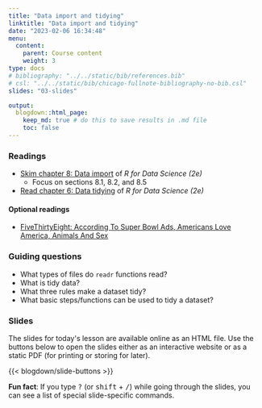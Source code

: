 ```yaml
---
title: "Data import and tidying"
linktitle: "Data import and tidying"
date: "2023-02-06 16:34:48"
menu:
  content:
    parent: Course content
    weight: 3
type: docs
# bibliography: "../../static/bib/references.bib"
# csl: "../../static/bib/chicago-fullnote-bibliography-no-bib.csl"
slides: "03-slides"

output:
  blogdown::html_page:
    keep_md: true # do this to save results in .md file
    toc: false
---
```


### Readings

- <i class="fas fa-book"></i> [Skim chapter 8: Data import](https://r4ds.hadley.nz/data-import.html) of *R for Data Science (2e)*
  - Focus on sections 8.1, 8.2, and 8.5
- <i class="fas fa-book"></i> [Read chapter 6: Data tidying](https://r4ds.hadley.nz/data-tidy.html) of *R for Data Science (2e)*


#### Optional readings
- <i class="fas fa-external-link-square-alt"></i> [FiveThirtyEight: According To Super Bowl Ads, Americans Love America, Animals And Sex](https://projects.fivethirtyeight.com/super-bowl-ads/)


### Guiding questions

- What types of files do `readr` functions read?
- What is tidy data?
- What three rules make a dataset tidy?
- What basic steps/functions can be used to tidy a dataset?

### Slides

The slides for today's lesson are available online as an HTML file. Use the buttons below to open the slides either as an interactive website or as a static PDF (for printing or storing for later).

{{< blogdown/slide-buttons >}}

**Fun fact**: If you type <kbd>?</kbd> (or <kbd>shift</kbd> + <kbd>/</kbd>) while going through the slides, you can see a list of special slide-specific commands.
